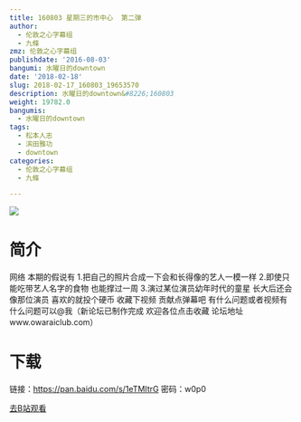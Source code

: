 ```yaml
---
title: 160803 星期三的市中心  第二弹
author:
  - 伦敦之心字幕组
  - 九條
zmz: 伦敦之心字幕组
publishdate: '2016-08-03'
bangumi: 水曜日的downtown
date: '2018-02-18'
slug: 2018-02-17_160803_19653570
description: 水曜日的downtown&#8226;160803
weight: 19782.0
bangumis:
  - 水曜日的downtown
tags:
  - 松本人志
  - 滨田雅功
  - downtown
categories:
  - 伦敦之心字幕组
  - 九條

---
```

![](https://i.imgur.com/DlMrSKM.png)
# 简介  
网络
本期的假说有 1.把自己的照片合成一下会和长得像的艺人一模一样
 2.即使只能吃带艺人名字的食物 也能撑过一周 3.演过某位演员幼年时代的童星 长大后还会像那位演员 喜欢的就投个硬币 收藏下视频 贡献点弹幕吧 有什么问题或者视频有什么问题可以@我（新论坛已制作完成 欢迎各位点击收藏 论坛地址www.owaraiclub.com）  

# 下载
链接：https://pan.baidu.com/s/1eTMItrG 
密码：w0p0

[去B站观看](https://www.bilibili.com/video/av19653570/)
 
